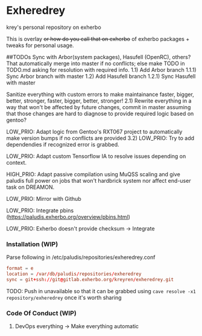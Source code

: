 # Exheredrey
krey's personal repository on exherbo

This is overlay ~~or how do you call that on exherbo~~ of exherbo packages + tweaks for personal usage.

##TODOs
Sync with Arbor(system packages), Hasufell (OpenRC), others? That automatically merge into master if no conflicts; else make TODO in TODO.md asking for resolution with required info.
1.1) Add Arbor branch
1.1.1) Sync Arbor branch with master
1.2) Add Hasufell branch
1.2.1) Sync Hasufell with master


Sanitize everything with custom errors to make maintainance faster, bigger, better, stronger, faster, bigger, better, stronger!
2.1) Rewrite everything in a way that won't be affected by future changes, commit in master assuming that those changes are hard to diagnose to provide required logic based on gentoo?


LOW_PRIO: Adapt logic from Gentoo's RXT067 project to automatically make version bumps if no conflicts are provided
3.2) LOW_PRIO: Try to add dependendies if recognized error is grabbed.


LOW_PRIO: Adapt custom Tensorflow IA to resolve issues depending on context.


HIGH_PRIO: Adapt passive compilation using MuQSS scaling and give paludis full power on jobs that won't hardbrick system nor affect end-user task on DREAMON.


LOW_PRIO: Mirror with Github

LOW_PRIO: Integrate pbins (https://paludis.exherbo.org/overview/pbins.html)

LOW_PRIO: Exherbo doesn't provide checksum -> Integrate 

### Installation (WIP)
Parse following in /etc/paludis/repositories/exheredrey.conf
```conf
format = e
location = /var/db/paludis/repositories/exheredrey
sync = git+ssh://git@gitlab.exherbo.org/kreyren/exheredrey.git
```

TODO: Push in unavailable so that it can be grabbed using `cave resolve -x1 repository/exheredrey` once it's worth sharing

### Code Of Conduct (WIP)
1) DevOps everything -> Make everything automatic
